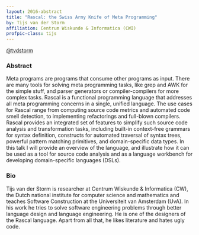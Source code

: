 ```yaml
---
layout: 2016-abstract
title: "Rascal: the Swiss Army Knife of Meta Programming"
by: Tijs van der Storm
affiliation: Centrum Wiskunde & Informatica (CWI)
profpic-class: tijs
---
```


[@tvdstorm](https://twitter.com/tvdstorm)

### Abstract

Meta programs are programs that consume other programs as input. There are many
tools for solving meta programming tasks, like grep and AWK for the simple
stuff, and parser generators or compiler-compilers for more complex tasks.
Rascal is a functional programming language that addresses all meta programming
concerns in a single, unified language. The use cases for Rascal range from
computing source code metrics and automated code smell detection, to
implementing refactorings and full-blown compilers. Rascal provides an
integrated set of features to simplify such source code analysis and
transformation tasks, including built-in context-free grammars for syntax
definition, constructs for automated traversal of syntax trees, powerful pattern
matching primitives, and domain-specific data types. In this talk I will provide
an overview of the language, and illustrate how it can be used as a tool for
source code analysis and as a language workbench for developing domain-specific
languages (DSLs).

### Bio

Tijs van der Storm is researcher at Centrum Wiskunde & Informatica (CW), the
Dutch national institute for computer science and mathematics and teaches
Software Construction at the Universiteit van Amsterdam (UvA). In his work he
tries to solve software engineering problems through better language design and
language engineering. He is one of the designers of the Rascal language. Apart
from all that, he likes literature and hates ugly code.